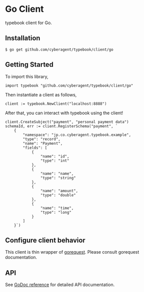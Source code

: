 
# Go Client

typebook client for Go.

## Installation
```
$ go get github.com/cyberagent/typebook/client/go
```

## Getting Started

To import this library, 
```
import typebook "github.com/cyberagent/typebook/client/go"
```

Then instantiate a client as follows,
```
client := typebook.NewClient("localhost:8888")
```

After that, you can interact with typebook using the client!
```
client.CreateSubject("payment", "personal payment data")
schemaId, err := client.RegisterSchema("payment", `
    {
        "namespace": "jp.co.cyberagent.typebook.example",
        "type": "record",
        "name": "Payment",
        "fields": [
            {
                "name": "id",
                "type": "int"
            },
            {
                "name": "name",
                "type": "string"
            },
            {
                "name": "amount",
                "type": "double"
            },
            {
                "name": "time",
                "type": "long"
            }
        ]
    }`)
```

## Configure client behavior
This client is thin wrapper of [gorequest](https://github.com/parnurzeal/gorequest).
Please consult gorequest documentation.

## API
See [GoDoc reference]() for detailed API documentation.
